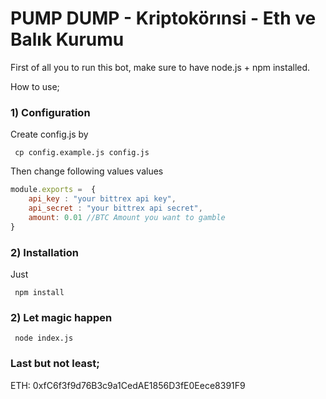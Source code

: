 # PUMP DUMP - Kriptokörınsi - Eth ve Balık Kurumu
First of all you to run this bot, make sure to have node.js + npm installed.

How to use;

### 1) Configuration
Create config.js by 

```shell
 cp config.example.js config.js  
```

Then change following values values
```javascript
module.exports =  {
    api_key : "your bittrex api key",
    api_secret : "your bittrex api secret",
    amount: 0.01 //BTC Amount you want to gamble
}
```
### 2) Installation

Just
```shell
 npm install
```

### 2) Let magic happen
```shell
 node index.js 
```

### Last but not least;
ETH: 0xfC6f3f9d76B3c9a1CedAE1856D3fE0Eece8391F9
